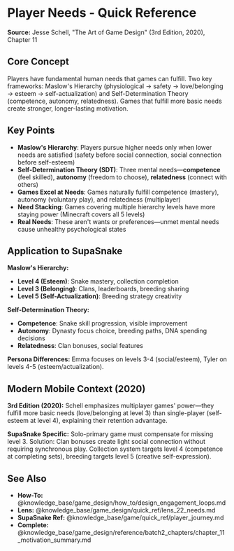 # Player Needs - Quick Reference

**Source:** Jesse Schell, "The Art of Game Design" (3rd Edition, 2020), Chapter 11

## Core Concept

Players have fundamental human needs that games can fulfill. Two key frameworks: Maslow's Hierarchy (physiological → safety → love/belonging → esteem → self-actualization) and Self-Determination Theory (competence, autonomy, relatedness). Games that fulfill more basic needs create stronger, longer-lasting motivation.

## Key Points

- **Maslow's Hierarchy**: Players pursue higher needs only when lower needs are satisfied (safety before social connection, social connection before self-esteem)
- **Self-Determination Theory (SDT)**: Three mental needs—**competence** (feel skilled), **autonomy** (freedom to choose), **relatedness** (connect with others)
- **Games Excel at Needs**: Games naturally fulfill competence (mastery), autonomy (voluntary play), and relatedness (multiplayer)
- **Need Stacking**: Games covering multiple hierarchy levels have more staying power (Minecraft covers all 5 levels)
- **Real Needs**: These aren't wants or preferences—unmet mental needs cause unhealthy psychological states

## Application to SupaSnake

**Maslow's Hierarchy:**
- **Level 4 (Esteem)**: Snake mastery, collection completion
- **Level 3 (Belonging)**: Clans, leaderboards, breeding sharing
- **Level 5 (Self-Actualization)**: Breeding strategy creativity

**Self-Determination Theory:**
- **Competence**: Snake skill progression, visible improvement
- **Autonomy**: Dynasty focus choice, breeding paths, DNA spending decisions
- **Relatedness**: Clan bonuses, social features

**Persona Differences:** Emma focuses on levels 3-4 (social/esteem), Tyler on levels 4-5 (esteem/actualization).

## Modern Mobile Context (2020)

**3rd Edition (2020):** Schell emphasizes multiplayer games' power—they fulfill more basic needs (love/belonging at level 3) than single-player (self-esteem at level 4), explaining their retention advantage.

**SupaSnake Specific:** Solo-primary game must compensate for missing level 3. Solution: Clan bonuses create light social connection without requiring synchronous play. Collection system targets level 4 (competence at completing sets), breeding targets level 5 (creative self-expression).

## See Also

- **How-To:** @knowledge_base/game_design/how_to/design_engagement_loops.md
- **Lens:** @knowledge_base/game_design/quick_ref/lens_22_needs.md
- **SupaSnake Ref:** @knowledge_base/game/quick_ref/player_journey.md
- **Complete:** @knowledge_base/game_design/reference/batch2_chapters/chapter_11_motivation_summary.md
